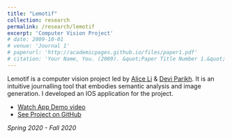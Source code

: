 ```yaml
---
title: "Lemotif"
collection: research
permalink: /research/lemotif
excerpt: 'Computer Vision Project'
# date: 2009-10-01
# venue: 'Journal 1'
# paperurl: 'http://academicpages.github.io/files/paper1.pdf'
# citation: 'Your Name, You. (2009). &quot;Paper Title Number 1.&quot; <i>Journal 1</i>. 1(1).'
---
```

Lemotif is a computer vision project led by [Alice Li](mailto:xaliceli@gmail.com) & [Devi Parikh](mailto:deviparikh@gmail.com). It is an intuitive journalling tool that embodies semantic analysis and image generation. I developed an IOS application for the project.

* [Watch App Demo video]( https://tinyurl.com/lemotifapp)
* [See Project on GitHub](https://github.com/irenelee5645/Lemotif_IOS_APP)

*Spring 2020 - Fall 2020*